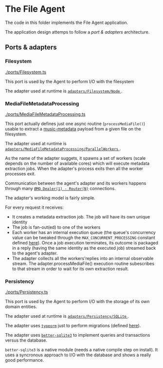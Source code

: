 # The File Agent

The code in this folder implements the File Agent application.

The application design attemps to follow a _port & adapters_ architecture.

## Ports & adapters

### Filesystem

[./ports/Filesystem.ts](./ports/Filesystem.ts)

This port is used by the Agent to perform I/O with the filesystem

The adapter used at runtime is [`adapters/Filesystem/Node` ](./adapters/Filesystem/Node).

### MediaFileMetadataProcessing

[./ports/MediaFileMetadataProcessing.ts](./ports/MediaFileMetadataProcessing.ts)

This port actually defines just one async routine (`processMediaFile()`) usable to extract a [music-metadata](https://github.com/Borewit/music-metadata) payload from a given file on the filesystem.

The adapter used at runtime is [`adapters/MediaFileMetadataProcessing/ParallelWorkers` ](./adapters/MediaFileMetadataProcessing/ParallelWorkers).

As the name of the adapter suggets, it spawns a set of workers (scale depends on the number of available cores) which will execute metadata extraction jobs.
When the adapter's process exits then all the worker processes exit.

Communication between the agent's adapter and its workers happens through many [`ØMQ Dealer(1) - Router(N)`](https://zeromq.org/) connections.

The adapter's working model is fairly simple.

For every request it receives:

- It creates a metadata extraction job. The job will have its own unique identity
- The job is fan-out(ed) to one of the workers
- Each worker has an internal execution queue (the queue's concurrency value can be tweaked through the `MAX_CONCURRENT_PROCESSING` constant defined [here](./adapters/MediaFileMetadataProcessing/ParallelWorkers/Worker/ExecutionQueue/index.ts)). Once a job execution terminates, its outcome is packaged in a reply (having the same identity as the executed job) streamed back to the agent's adapter.
- The adapter collects all the workers'replies into an internal observable stream.
  The adapter.processMediaFile() execution routine subescribes to that stream in order to wait for its own extraction result.

### Persistency

[./ports/Persistency.ts](./ports/Persistency.ts)

This port is used by the Agent to perform I/O with the storage of its own domain entities.

The adapter used at runtime is [`adapters/Persistency/SQLite` ](./adapters/Persistency/SQLite).

The adapter uses [`typeorm`](https://www.npmjs.com/package/typeorm) just to perform migrations (defined [here](./adapters/Persistency/SQLite/migrations)).

The adapter uses [`better-sqlite3`](https://www.npmjs.com/package/better-sqlite3) to implement queries and transactions versus the database.

`better-sqlite3` is a native module (needs a native compile step on install). It uses a syncronous approach to I/O with the database and shows a really good performance.
